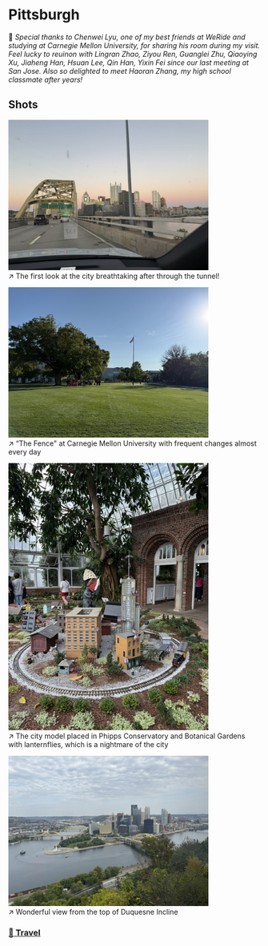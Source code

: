 # Pittsburgh

🩵 *Special thanks to Chenwei Lyu, one of my best friends at WeRide and studying at Carnegie Mellon University, for sharing his room during my visit. Feel lucky to reuinon with Lingran Zhao, Ziyou Ren, Guanglei Zhu, Qiaoying Xu, Jiaheng Han, Hsuan Lee, Qin Han, Yixin Fei since our last meeting at San Jose. Also so delighted to meet Haoran Zhang, my high school classmate after years!*

## Shots

<img src="../img/Pittsburgh/tunnel.jpeg" width=400/>\
↗️ The first look at the city breathtaking after through the tunnel!

<img src="../img/Pittsburgh/cmu.jpeg" width=400/>\
↗️ “The Fence" at Carnegie Mellon University with frequent changes almost every day

<img src="../img/Pittsburgh/fly.jpeg" width=400/>\
↗️ The city model placed in Phipps Conservatory and Botanical Gardens with lanternflies, which is a nightmare of the city

<img src="../img/Pittsburgh/incline.jpeg" width=400/>\
↗️ Wonderful view from the top of Duquesne Incline


### [🚢 Travel](./travel.md)